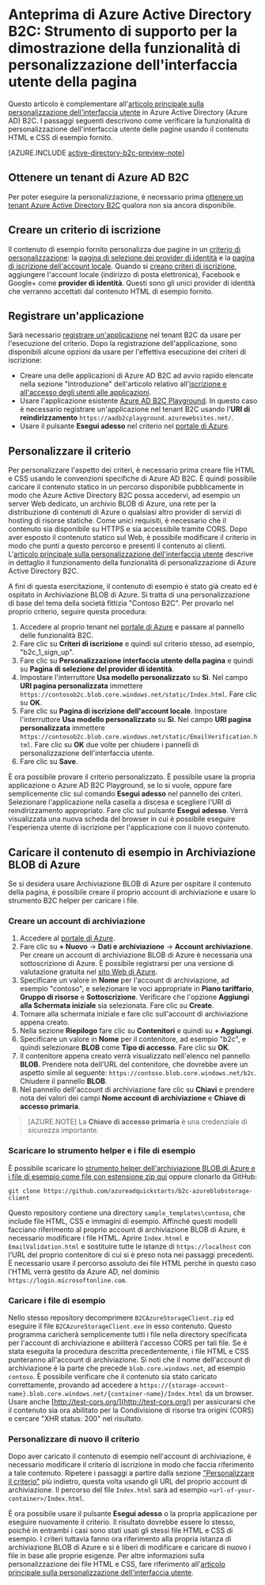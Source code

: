 <properties
	pageTitle="Anteprima di Azure Active Directory B2C: Strumento di supporto per la personalizzazione dell'interfaccia utente della pagina | Microsoft Azure"
	description="Strumento di supporto per la dimostrazione della funzionalità di personalizzazione dell'interfaccia utente della pagina in Azure Active Directory B2C"
	services="active-directory-b2c"
	documentationCenter=""
	authors="swkrish"
	manager="msmbaldwin"
	editor="bryanla"/>

<tags
	ms.service="active-directory-b2c"
	ms.workload="identity"
	ms.tgt_pltfrm="na"
	ms.devlang="na"
	ms.topic="article"
	ms.date="03/15/2016"
	ms.author="swkrish"/>

# Anteprima di Azure Active Directory B2C: Strumento di supporto per la dimostrazione della funzionalità di personalizzazione dell'interfaccia utente della pagina

Questo articolo è complementare all'[articolo principale sulla personalizzazione dell'interfaccia utente](active-directory-b2c-reference-ui-customization.md) in Azure Active Directory (Azure AD) B2C. I passaggi seguenti descrivono come verificare la funzionalità di personalizzazione dell'interfaccia utente delle pagine usando il contenuto HTML e CSS di esempio fornito.

[AZURE.INCLUDE [active-directory-b2c-preview-note](../../includes/active-directory-b2c-preview-note.md)]

## Ottenere un tenant di Azure AD B2C

Per poter eseguire la personalizzazione, è necessario prima [ottenere un tenant Azure Active Directory B2C](active-directory-b2c-get-started.md) qualora non sia ancora disponibile.

## Creare un criterio di iscrizione

Il contenuto di esempio fornito personalizza due pagine in un [criterio di personalizzazione](active-directory-b2c-reference-policies.md#how-to-create-a-sign-up-policy): la [pagina di selezione dei provider di identità](active-directory-b2c-reference-ui-customization.md#identity-provider-selection-page) e la [pagina di iscrizione dell'account locale](active-directory-b2c-reference-ui-customization.md#local-account-sign-up-page). Quando si [creano criteri di iscrizione](active-directory-b2c-reference-policies.md#how-to-create-a-sign-up-policy), aggiungere l'account locale (indirizzo di posta elettronica), Facebook e Google+ come **provider di identità**. Questi sono gli unici provider di identità che verranno accettati dal contenuto HTML di esempio fornito.

## Registrare un'applicazione

Sarà necessario [registrare un'applicazione](active-directory-b2c-app-registration.md) nel tenant B2C da usare per l'esecuzione del criterio. Dopo la registrazione dell'applicazione, sono disponibili alcune opzioni da usare per l'effettiva esecuzione dei criteri di iscrizione:

- Creare una delle applicazioni di Azure AD B2C ad avvio rapido elencate nella sezione "Introduzione" dell'articolo relativo all'[iscrizione e all'accesso degli utenti alle applicazioni](active-directory-b2c-overview.md#getting-started).
- Usare l'applicazione esistente [Azure AD B2C Playground](https://aadb2cplayground.azurewebsites.net). In questo caso è necessario registrare un'applicazione nel tenant B2C usando l'**URI di reindirizzamento** `https://aadb2cplayground.azurewebsites.net/`.
- Usare il pulsante **Esegui adesso** nel criterio nel [portale di Azure](https://portal.azure.com/).

## Personalizzare il criterio

Per personalizzare l'aspetto dei criteri, è necessario prima creare file HTML e CSS usando le convenzioni specifiche di Azure AD B2C. È quindi possibile caricare il contenuto statico in un percorso disponibile pubblicamente in modo che Azure Active Directory B2C possa accedervi, ad esempio un server Web dedicato, un archivio BLOB di Azure, una rete per la distribuzione di contenuti di Azure o qualsiasi altro provider di servizi di hosting di risorse statiche. Come unici requisiti, è necessario che il contenuto sia disponibile su HTTPS e sia accessibile tramite CORS. Dopo aver esposto il contenuto statico sul Web, è possibile modificare il criterio in modo che punti a questo percorso e presenti il contenuto ai clienti. L'[articolo principale sulla personalizzazione dell'interfaccia utente](active-directory-b2c-reference-ui-customization.md) descrive in dettaglio il funzionamento della funzionalità di personalizzazione di Azure Active Directory B2C.

A fini di questa esercitazione, il contenuto di esempio è stato già creato ed è ospitato in Archiviazione BLOB di Azure. Si tratta di una personalizzazione di base del tema della società fittizia "Contoso B2C". Per provarlo nel proprio criterio, seguire questa procedura:

1. Accedere al proprio tenant nel [portale di Azure](https://portal.azure.com/) e passare al pannello delle funzionalità B2C.
2. Fare clic su **Criteri di iscrizione** e quindi sul criterio stesso, ad esempio, "b2c\_1\_sign\_up".
3. Fare clic su **Personalizzazione interfaccia utente della pagina** e quindi su **Pagina di selezione del provider di identità**.
4. Impostare l'interruttore **Usa modello personalizzato** su **Sì**. Nel campo **URI pagina personalizzata** immettere `https://contosob2c.blob.core.windows.net/static/Index.html`. Fare clic su **OK**.
5. Fare clic su **Pagina di iscrizione dell'account locale**. Impostare l'interruttore **Usa modello personalizzato** su **Sì**. Nel campo **URI pagina personalizzata** immettere `https://contosob2c.blob.core.windows.net/static/EmailVerification.html`. Fare clic su **OK** due volte per chiudere i pannelli di personalizzazione dell'interfaccia utente.
6. Fare clic su **Save**.

È ora possibile provare il criterio personalizzato. È possibile usare la propria applicazione o Azure AD B2C Playground, se lo si vuole, oppure fare semplicemente clic sul comando **Esegui adesso** nel pannello dei criteri. Selezionare l'applicazione nella casella a discesa e scegliere l'URI di reindirizzamento appropriato. Fare clic sul pulsante **Esegui adesso**. Verrà visualizzata una nuova scheda del browser in cui è possibile eseguire l'esperienza utente di iscrizione per l'applicazione con il nuovo contenuto.

## Caricare il contenuto di esempio in Archiviazione BLOB di Azure

Se si desidera usare Archiviazione BLOB di Azure per ospitare il contenuto della pagina, è possibile creare il proprio account di archiviazione e usare lo strumento B2C helper per caricare i file.

### Creare un account di archiviazione

1. Accedere al [portale di Azure](https://portal.azure.com/).
2. Fare clic su **+ Nuovo** -> **Dati e archiviazione** -> **Account archiviazione**. Per creare un account di archiviazione BLOB di Azure è necessaria una sottoscrizione di Azure. È possibile registrarsi per una versione di valutazione gratuita nel [sito Web di Azure](https://azure.microsoft.com/pricing/free-trial/).
3. Specificare un valore in **Nome** per l'account di archiviazione, ad esempio "contoso", e selezionare le voci appropriate in **Piano tariffario**, **Gruppo di risorse** e **Sottoscrizione**. Verificare che l'opzione **Aggiungi alla Schermata iniziale** sia selezionata. Fare clic su **Create**.
4. Tornare alla schermata iniziale e fare clic sull'account di archiviazione appena creato.
5. Nella sezione **Riepilogo** fare clic su **Contenitori** e quindi su **+ Aggiungi**.
6. Specificare un valore in **Nome** per il contenitore, ad esempio "b2c", e quindi selezionare **BLOB** come **Tipo di accesso**. Fare clic su **OK**.
7. Il contenitore appena creato verrà visualizzato nell'elenco nel pannello **BLOB**. Prendere nota dell'URL del contenitore, che dovrebbe avere un aspetto simile al seguente: `https://contoso.blob.core.windows.net/b2c`. Chiudere il pannello **BLOB**.
8. Nel pannello dell'account di archiviazione fare clic su **Chiavi** e prendere nota dei valori dei campi **Nome account di archiviazione** e **Chiave di accesso primaria**.

> [AZURE.NOTE]
	La **Chiave di accesso primaria** è una credenziale di sicurezza importante.

### Scaricare lo strumento helper e i file di esempio

È possibile scaricare lo [strumento helper dell'archiviazione BLOB di Azure e i file di esempio come file con estensione zip qui](https://github.com/azureadquickstarts/b2c-azureblobstorage-client/archive/master.zip) oppure clonarlo da GitHub:

```
git clone https://github.com/azureadquickstarts/b2c-azureblobstorage-client
```

Questo repository contiene una directory `sample_templates\contoso`, che include file HTML, CSS e immagini di esempio. Affinché questi modelli facciano riferimento al proprio account di archiviazione BLOB di Azure, è necessario modificare i file HTML. Aprire `Index.htnml` e `EmailValidation.html` e sostituire tutte le istanze di `https://localhost` con l'URL del proprio contenitore di cui si è preso nota nei passaggi precedenti. È necessario usare il percorso assoluto dei file HTML perché in questo caso l'HTML verrà gestito da Azure AD, nel dominio `https://login.microsoftonline.com`.

### Caricare i file di esempio

Nello stesso repository decomprimere `B2CAzureStorageClient.zip` ed eseguire il file `B2CAzureStorageClient.exe` in esso contenuto. Questo programma caricherà semplicemente tutti i file nella directory specificata per l'account di archiviazione e abiliterà l'accesso CORS per tali file. Se è stata eseguita la procedura descritta precedentemente, i file HTML e CSS punteranno all'account di archiviazione. Si noti che il nome dell'account di archiviazione è la parte che precede `blob.core.windows.net`, ad esempio `contoso`. È possibile verificare che il contenuto sia stato caricato correttamente, provando ad accedere a `https://{storage-account-name}.blob.core.windows.net/{container-name}/Index.html` da un browser. Usare anche [http://test-cors.org/](http://test-cors.org/) per assicurarsi che il contenuto sia ora abilitato per la Condivisione di risorse tra origini (CORS) e cercare "XHR status: 200" nel risultato.

### Personalizzare di nuovo il criterio

Dopo aver caricato il contenuto di esempio nell'account di archiviazione, è necessario modificare il criterio di iscrizione in modo che faccia riferimento a tale contenuto. Ripetere i passaggi a partire dalla sezione ["Personalizzare il criterio"](#customize-your-policy) più indietro, questa volta usando gli URL del proprio account di archiviazione. Il percorso del file `Index.html` sarà ad esempio `<url-of-your-container>/Index.html`.

È ora possibile usare il pulsante **Esegui adesso** o la propria applicazione per eseguire nuovamente il criterio. Il risultato dovrebbe essere lo stesso, poiché in entrambi i casi sono stati usati gli stessi file HTML e CSS di esempio. I criteri tuttavia fanno ora riferimento alla propria istanza di archiviazione BLOB di Azure e si è liberi di modificare e caricare di nuovo i file in base alle proprie esigenze. Per altre informazioni sulla personalizzazione dei file HTML e CSS, fare riferimento all'[articolo principale sulla personalizzazione dell'interfaccia utente](active-directory-b2c-reference-ui-customization.md).

<!---HONumber=AcomDC_0316_2016-->